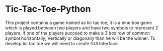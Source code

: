# Tic-Tac-Toe-Python
This project contains a game named as tic tac toe, it is a nine box game which is played between two players and have two symbols to represent 2 players. If one of the players succeed to make a 3 box row of common symbol horizontally, Vertically or diagonally than he will be the winner. To develop tic tac toe we will need to create GUI Interface. 
